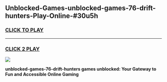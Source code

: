 
## Unblocked-Games-unblocked-games-76-drift-hunters-Play-Online-#30u5h
<h3>
<a href="https://premium.freeplayer.one?title=unblocked-games-76-drift-hunters&ref=27F">CLICK TO PLAY</a></h3>
<hr>

<h3>
<a href="https://premium.freeplayer.one?title=unblocked-games-76-drift-hunters&ref=27F">CLICK 2 PLAY</a>
  
</h3>

<a href="https://premium.freeplayer.one?title=unblocked-games-76-drift-hunters&ref=27F"><img src="https://clearcache.store/games.png"></a>


**unblocked-games-76-drift-hunters games unblocked: Your Gateway to Fun and Accessible Online Gaming**
